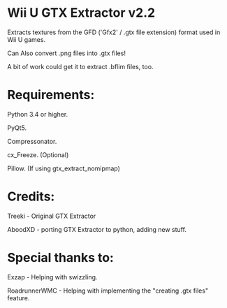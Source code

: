 # Wii U GTX Extractor v2.2
Extracts textures from the GFD ('Gfx2' / .gtx file extension) format used in Wii U games.  
  
Can Also convert .png files into .gtx files!  

A bit of work could get it to extract .bflim files, too.

# Requirements:
Python 3.4 or higher.

PyQt5.

Compressonator.

cx_Freeze. (Optional)

Pillow. (If using gtx_extract_nomipmap)

# Credits:
Treeki - Original GTX Extractor

AboodXD - porting GTX Extractor to python, adding new stuff.

# Special thanks to:
Exzap - Helping with swizzling.  

RoadrunnerWMC - Helping with implementing the "creating .gtx files" feature.